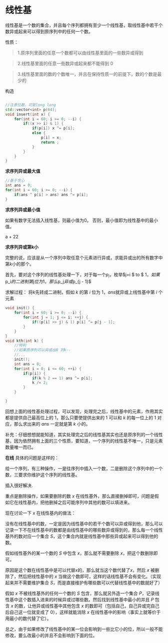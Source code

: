 

# 线性基

线性基是一个数的集合，并且每个序列都拥有至少一个线性基，取线性基中若干个数异或起来可以得到原序列中的任何一个数。

性质：
> 1.原序列里面的任意一个数都可以由线性基里面的一些数异或得到

> 2.线性基里面的任意一些数异或起来都不能得到 0

> 3.线性基里面的数的个数唯一，并且在保持性质一的前提下，数的个数是最少的

构造
```c++

//注意位数，可能long long
std::vector<int> p(64);
void insert(int x) {
    for(int i = 60; i >= 0; --i) {
        if((x >> i) & 1) {
            if(p[i]) x ^= p[i];
            else {
                p[i] = x;
                return ;
            }
        }
    }
}
```

**求序列异或最大值**
```c++
//基于贪心
int ans = 0;
for(int i = 60; i >= 0; --i) {
    if(ans ^ p[i] > ans) ans ^= p[i];
}
```

**求序列异或最小值**

如果有数字无法插入线性基，则最小值为0。
否则，最小值即为线性基中的最小值。

a + 22

**求序列异或第k小**

完整的说，应该是从一个序列中取任意个元素进行异或，求能异或出的所有数字中第$k$小的那个。

首先，要对这个序列的线性基处理一下，对于每一个$p_i$，枚举$j=i $ to $ 1$，如果$p_i$的二进制第$j$位为$1$，那么$p_j$异或$p_{j - 1}$

求解过程：
将$k$先转成二进制，假如 $k$ 的第 $i$ 位为 $1$，$ans$就异或上线性基中第 $i$ 个元素

```c++
void init() {
    for(int i = 60; i >= 0; --i) {
        for(int j = 1; j <= i; ++j) {
            if((p[i] >> j) & 1) p[i] ^= p[j - 1];
        }
    }
}
void kth(int k) {
    //特判
    //如果原序列可以异或出0 则k--
    //...
    init();
    int ans = 0;
    for(int i = 0; i <= 60; ++i) {
        if(p[i]) {
            if(k % 2 == 1) ans ^= p[i];
            k /= 2;
        }
    }

}
```

回想上面的线性基处理过程，可以发现，处理完之后，线性基中的元素，作用其实都是提供自己最高位上的 $1$，那么只要使提供出来的 $1$ 可以和 $k$ 的每一位上的 $1$ 对应，那么求出来的 $ans$ 一定就是第 $k$ 小的。

补充：仔细想想就能知道，其实处理完之后的线性基其实也还是原序列的一个线性基，因为依然拥有上面的三个性质，要知道，一个序列的线性基不唯一，只是元素数量唯一而已。

**在线**
具体的问题是这样的：

给一个序列，有三种操作，一是往序列中插入一个数，二是删除这个序列中的一个数，三要求你维护这个序列的线性基。

插入很好解决.

重点是删除操作，如果要删除的数 $x$ 在线性基外，那么直接删掉即可，问题是假如它在线性基内，把他删掉之后可能序列中其他的数可以填进来。

现在讨论一下 $x$ 在线性基内的做法：

没有在线性基中的数，一定是因为线性基中的若干个数可以异或得到他，那么可以记录一下不在线性基中的数都是由线性基中的哪些数异或得到的，那么每一个线性基外的数对应一个集合 $S$，这个集合内就是线性基中那些异或起来可以得到他的数。

假如线性基外的某一个数的 $S$ 中包含 $x$，那么就不需要删除 $x$，把这个数删除即可。

原因是这个数在线性基中是可以代替$x$的，那么就当这个数代替了$x$，然后 $x$ 被删除了，然后把线性基中的 $x$ 当做这个数即可，这样的话线性基不会有变化。（实现起来并不需要维护集合 $S$，而是直接维护有哪些数可以代替线性基中的数就好了）

假如 $x$ 不被线性基外的任何一个数的 $S$ 包含，那么就另外造一个集合 $P$，记录线性基中这个数插入进来的时候异或过哪些数。然后找到线性基中最小的并且 $P$ 包含 $x$ 的数，让他异或线性基中其他包含 $x$ 的数即可（包括自己，自己异或完自己后自己这一位就变成了 $0$），这样就能消除 $x$ 在线性基中的影响（事实上就等价于用最小的数代替了它）。

总之，由于如果修改了线性基中的某一位会影响到一些比它小的位，所以一般不能修改，要么改最小的并且不会影响到下面的位。
